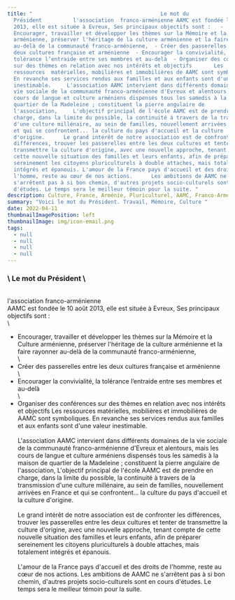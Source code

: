 ```yaml
---
title: "                                         Le mot du
  Président          l'association  franco-arménienne AAMC est fondée le 10 août
  2013, elle est située à Evreux, Ses principaux objectifs sont :   -
  Encourager, travailler et développer les thèmes sur la Mémoire et la Culture
  arménienne, préserver l'héritage de la culture arménienne et la faire rayonner
  au-delà de la communauté franco-arménienne,  - Créer des passerelles entre les
  deux cultures française et arménienne  - Encourager la convivialité, la
  tolérance l’entraide entre ses membres et au-delà  - Organiser des conférences
  sur des thèmes en relation avec nos intérêts et objectifs       Les
  ressources  matérielles, mobilières et immobilières de AAMC sont symboliques.
  En revanche ses services rendus aux familles et aux enfants sont d'une valeur
  inestimable.     L'association AAMC intervient dans différents domaines de la
  vie sociale de la communauté franco-arménienne d'Evreux et alentours, mais les
  cours de langue et culture arméniens dispensés tous les samedis à la maison de
  quartier de la Madeleine ; constituent la pierre angulaire de
  l'association,     L'objectif principal de l'école AAMC est de prendre en
  charge, dans la limite du possible, la continuité à travers de la transmission
  d'une culture millénaire, au sein de familles, nouvellement arrivées en France
  et qui se confrontent... la culture du pays d'accueil et la culture
  d'origine.      Le grand intérêt de notre association est de confronter les
  différences, trouver les passerelles entre les deux cultures et tenter de
  transmettre la culture d'origine, avec une nouvelle approche, tenant compte de
  cette nouvelle situation des familles et leurs enfants, afin de préparer
  sereinement les citoyens pluriculturels à double attaches, mais totalement
  intégrés et épanouis. L'amour de la France pays d'accueil et des droits de
  l'homme, reste au cœur de nos actions.      Les ambitions de AAMC ne
  s'arrêtent pas à si bon chemin, d'autres projets socio-culturels sont en cours
  d'études. Le temps sera le meilleur témoin pour la suite. "
description: Culture, France, Arménie, Pluriculturel, AAMC, Franco-Arménienne,
summary: "Voici le mot du Président. Travail, Mémoire, Culture "
date: 2022-04-11
thumbnailImagePosition: left
thumbnailImage: img/icon-email.png
tags:
  - null
  - null
  - null
  - null
---
```

### <!--StartFragment-->

### \    Le mot du Président \
\
    l'association franco-arménienne \
AAMC est fondée le 10 août 2013, elle est située à Evreux, Ses principaux objectifs sont : \
\
- Encourager, travailler et développer les thèmes sur la Mémoire et la Culture arménienne, préserver l'héritage de la culture arménienne et la faire rayonner au-delà de la communauté franco-arménienne,\
 \
- Créer des passerelles entre les deux cultures française et arménienne \
\
- Encourager la convivialité, la tolérance l’entraide entre ses membres et au-delà\
\
 - Organiser des conférences sur des thèmes en relation avec nos intérêts et objectifs Les ressources matérielles, mobilières et immobilières de AAMC sont symboliques. En revanche ses services rendus aux familles et aux enfants sont d'une valeur inestimable. \
\
L'association AAMC intervient dans différents domaines de la vie sociale de la communauté franco-arménienne d'Evreux et alentours, mais les cours de langue et culture arméniens dispensés tous les samedis à la maison de quartier de la Madeleine ; constituent la pierre angulaire de l'association, L'objectif principal de l'école AAMC est de prendre en charge, dans la limite du possible, la continuité à travers de la transmission d'une culture millénaire, au sein de familles, nouvellement arrivées en France et qui se confrontent... la culture du pays d'accueil et la culture d'origine. \
\
Le grand intérêt de notre association est de confronter les différences, trouver les passerelles entre les deux cultures et tenter de transmettre la culture d'origine, avec une nouvelle approche, tenant compte de cette nouvelle situation des familles et leurs enfants, afin de préparer sereinement les citoyens pluriculturels à double attaches, mais totalement intégrés et épanouis. \
\
L'amour de la France pays d'accueil et des droits de l'homme, reste au cœur de nos actions. Les ambitions de AAMC ne s'arrêtent pas à si bon chemin, d'autres projets socio-culturels sont en cours d'études. Le temps sera le meilleur témoin pour la suite.

<!--EndFragment-->